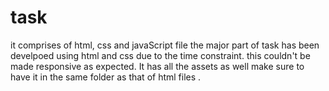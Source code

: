 # task
it comprises of html, css and javaScript file the major part of task has been develpoed using html and css due to the time constraint.
this couldn't be made responsive as expected.
It has all the assets as well make sure to have it in the same folder as that of html files .
